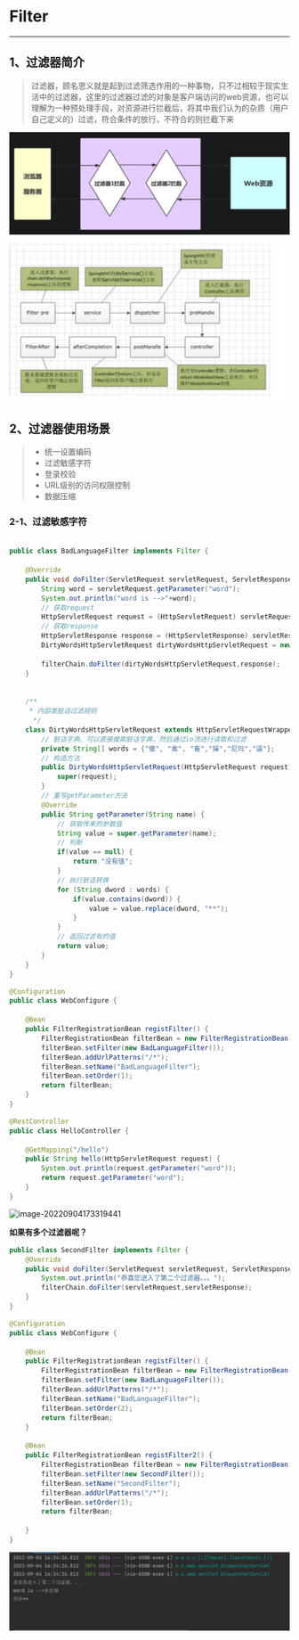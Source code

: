 # Filter

---

## 1、过滤器简介

> 过滤器，顾名思义就是起到过滤筛选作用的一种事物，只不过相较于现实生活中的过滤器，这里的过滤器过滤的对象是客户端访问的web资源，也可以理解为一种预处理手段，对资源进行拦截后，将其中我们认为的杂质（用户自己定义的）过滤，符合条件的放行，不符合的则拦截下来

![image-20220904172839348](https://raw.githubusercontent.com/dayangwx/cloudimg/master/img/image-20220904172839348.png)



![image-20220904172757655](https://raw.githubusercontent.com/dayangwx/cloudimg/master/img/image-20220904172757655.png)

## 2、过滤器使用场景

> - 统一设置编码
> - 过滤敏感字符
> - 登录校验
> - URL级别的访问权限控制
> - 数据压缩

### 2-1、过滤敏感字符

```java

public class BadLanguageFilter implements Filter {

    @Override
    public void doFilter(ServletRequest servletRequest, ServletResponse servletResponse, FilterChain filterChain) throws IOException, ServletException {
        String word = servletRequest.getParameter("word");
        System.out.println("word is -->"+word);
        // 获取request
        HttpServletRequest request = (HttpServletRequest) servletRequest;
        // 获取response
        HttpServletResponse response = (HttpServletResponse) servletResponse;
        DirtyWordsHttpServletRequest dirtyWordsHttpServletRequest = new DirtyWordsHttpServletRequest(request);

        filterChain.doFilter(dirtyWordsHttpServletRequest,response);
    }


    /**
     * 内部类脏话过滤规则
      */
    class DirtyWordsHttpServletRequest extends HttpServletRequestWrapper {
        // 脏话字典、可以直接搜索脏话字典，然后通过io流进行读取和过滤
        private String[] words = {"傻", "禽", "畜","操","尼玛","逼"};
        // 构造方法
        public DirtyWordsHttpServletRequest(HttpServletRequest request) {
            super(request);
        }
        // 重写getParameter方法
        @Override
        public String getParameter(String name) {
            // 获取传来的参数值
            String value = super.getParameter(name);
            // 判断
            if(value == null) {
                return "没有值";
            }
            // 执行脏话转换
            for (String dword : words) {
                if(value.contains(dword)) {
                    value = value.replace(dword, "**");
                }
            }
            // 返回过滤有的值
            return value;
        }
    }
}
```

```java
@Configuration
public class WebConfigure {

    @Bean
    public FilterRegistrationBean registFilter() {
        FilterRegistrationBean filterBean = new FilterRegistrationBean();
        filterBean.setFilter(new BadLanguageFilter());
        filterBean.addUrlPatterns("/*");
        filterBean.setName("BadLanguageFilter");
        filterBean.setOrder(1);
        return filterBean;
    }
}
```

```java
@RestController
public class HelloController {

    @GetMapping("/hello")
    public String hello(HttpServletRequest request) {
        System.out.println(request.getParameter("word"));
        return request.getParameter("word");
    }
}
```

![image-20220904173319441](C:\Users\97146\AppData\Roaming\Typora\typora-user-images\image-20220904173319441.png)



**如果有多个过滤器呢？**

```java
public class SecondFilter implements Filter {
    @Override
    public void doFilter(ServletRequest servletRequest, ServletResponse servletResponse, FilterChain filterChain) throws IOException, ServletException {
        System.out.println("恭喜您进入了第二个过滤器。。。");
        filterChain.doFilter(servletRequest,servletResponse);
    }
}
```

```java
@Configuration
public class WebConfigure {

    @Bean
    public FilterRegistrationBean registFilter() {
        FilterRegistrationBean filterBean = new FilterRegistrationBean();
        filterBean.setFilter(new BadLanguageFilter());
        filterBean.addUrlPatterns("/*");
        filterBean.setName("BadLanguageFilter");
        filterBean.setOrder(2);
        return filterBean;
    }

    @Bean
    public FilterRegistrationBean registFilter2() {
        FilterRegistrationBean filterBean = new FilterRegistrationBean();
        filterBean.setFilter(new SecondFilter());
        filterBean.setName("SecondFilter");
        filterBean.addUrlPatterns("/*");
        filterBean.setOrder(1);
        return filterBean;

    }
}
```

![image-20220904173431837](https://raw.githubusercontent.com/dayangwx/cloudimg/master/img/image-20220904173431837.png)
